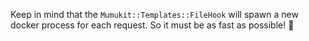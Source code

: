 Keep in mind that the `Mumukit::Templates::FileHook` will spawn a new docker process for each request. So it must be as fast as possible! :running: